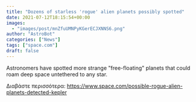 ```yaml
---
title: "Dozens of starless 'rogue' alien planets possibly spotted"
date: 2021-07-12T18:15:54+00:00
images:
  - "images/post/mnZfuUMNPyKGerECJXNNS6.png"
author: "AstroBot"
categories: ["News"]
tags: ["space.com"]
draft: false
---
```


Astronomers have spotted more strange "free-floating" planets that could roam deep space untethered to any star. 

Διαβάστε περισσότερα: https://www.space.com/possible-rogue-alien-planets-detected-kepler
